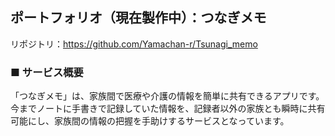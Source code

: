 ## ポートフォリオ（現在製作中）：つなぎメモ
リポジトリ：https://github.com/Yamachan-r/Tsunagi_memo  
  
### ■ サービス概要
「つなぎメモ」は、家族間で医療や介護の情報を簡単に共有できるアプリです。今までノートに手書きで記録していた情報を、記録者以外の家族とも瞬時に共有可能にし、家族間の情報の把握を手助けするサービスとなっています。

